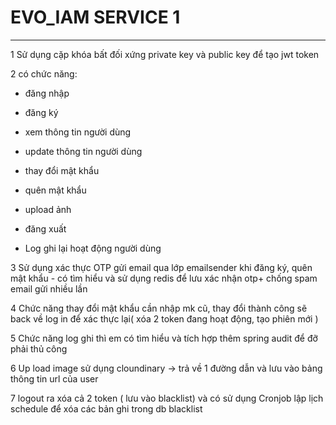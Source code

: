 # EVO_IAM SERVICE 1
--- 

1 Sử dụng cặp khóa bất đối xứng private key và public key để tạo jwt token 

2 có chức năng: 

 + đăng nhập 

 + đăng ký 

 + xem thông tin người dùng 

 + update thông tin người dùng 

 + thay đổi mật khẩu 

 + quên mật khẩu 

 + upload ảnh 

 + đăng xuất 

 + Log ghi lại hoạt động người dùng

3 Sử dụng xác thực OTP gửi email qua lớp emailsender khi đăng ký, quên mật khẩu - có tìm hiểu và sử dụng redis để lưu xác nhận otp+ chống spam email gửi nhiều lần 

4 Chức năng thay đổi mật khẩu cần nhập mk cũ, thay đổi thành công sẽ back về log in để xác thực lại( xóa 2 token đang hoạt động, tạo phiên mới )

5 Chức năng log ghi thì em có tìm hiểu và tích hợp thêm spring audit để đỡ phải thủ công 

6 Up load image sử dụng cloundinary -> trả về 1 đường dẫn và lưu vào bảng thông tin url của user 

7 logout ra xóa cả 2 token ( lưu vào blacklist)  và có sử dụng Cronjob lập lịch schedule để xóa các bản ghi trong db blacklist  
